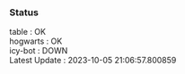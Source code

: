 ### Status


table : OK  
hogwarts : OK  
icy-bot : DOWN  
Latest Update : 2023-10-05 21:06:57.800859
